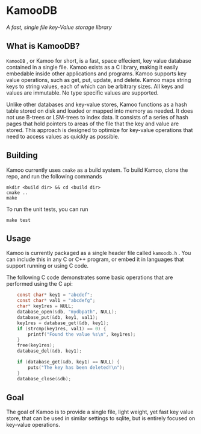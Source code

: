 # KamooDB
*A fast, single file key-Value storage library*

## What is KamooDB?

`KamooDB` , or Kamoo for short, is a fast, space effecient, key value database contained in a single file. Kamoo exists as a C library, making it easily embedable inside other applications and programs. Kamoo supports key value operations, such as get, put, update, and delete.  Kamoo maps string keys to string values, each of which can be arbitrary sizes. All keys and values are immutable. No type specific values are supported. 

Unlike other databases and key-value stores, Kamoo functions as a hash table stored on disk and loaded or mapped into memory as needed. It does not use B-trees or LSM-trees to index data. It consists of a series of hash pages that hold pointers to areas of the file that the key and value are stored. This approach is designed to optimize for key-value operations that need to access values as quickly as possible.


## Building

Kamoo currently uses `cmake` as a build system. To build Kamoo, clone the repo, and run the following commands

```
mkdir <build dir> && cd <build dir>
cmake ..
make
```

To run the unit tests, you can run

```
make test
```

## Usage

Kamoo is currently packaged as a single header file called `kamoodb.h` . You can include this in any C or C++ program, or embed it in languages that support running or using C code.

The following C code demonstrates some basic operations that are performed using the C api:

```c
	const char* key1 = "abcdef";
	const char* val1 = "abcdefg";
	char* key1res = NULL;
	database_open(&db, "mydbpath", NULL);
	database_put(&db, key1, val1);
	key1res = database_get(&db, key1);
	if (strcmp(key1res, val1) == 0) {
		printf("Found the value %s\n", key1res);
	}
	free(key1res);
	database_del(&db, key1);

	if (database_get(&db, key1) == NULL) {
		puts("The key has been deleted!\n");
	}
	database_close(&db);
```

## Goal

The goal of Kamoo is to provide a single file, light weight, yet fast key value store, that can be used in similar settings to sqlite, but is entirely focused on key-value operations. 

